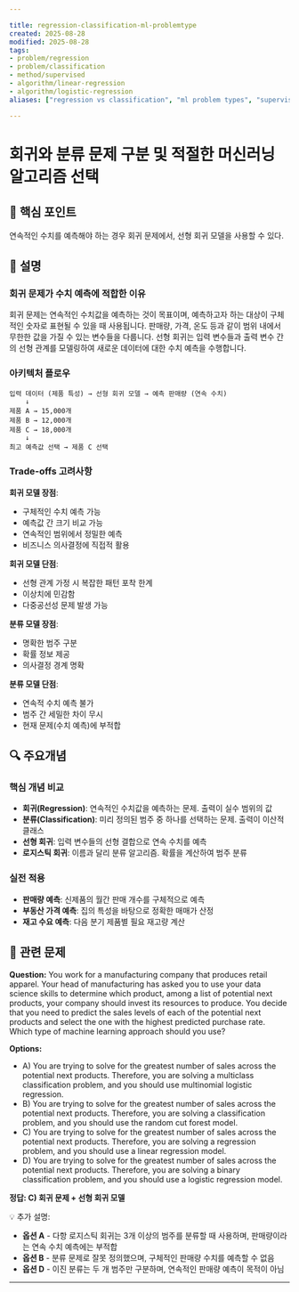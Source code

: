 ```yaml
---

title: regression-classification-ml-problemtype
created: 2025-08-28
modified: 2025-08-28
tags:
- problem/regression
- problem/classification
- method/supervised
- algorithm/linear-regression
- algorithm/logistic-regression
aliases: ["regression vs classification", "ml problem types", "supervised learning"]

---
```


# 회귀와 분류 문제 구분 및 적절한 머신러닝 알고리즘 선택

## 🎯 핵심 포인트

연속적인 수치를 예측해야 하는 경우 회귀 문제에서, 선형 회귀 모델을 사용할 수 있다.

## 📝 설명

### 회귀 문제가 수치 예측에 적합한 이유

회귀 문제는 연속적인 수치값을 예측하는 것이 목표이며, 예측하고자 하는 대상이 구체적인 숫자로 표현될 수 있을 때 사용됩니다. 판매량, 가격, 온도 등과 같이 범위 내에서 무한한 값을 가질 수 있는 변수들을 다룹니다. 선형 회귀는 입력 변수들과 출력 변수 간의 선형 관계를 모델링하여 새로운 데이터에 대한 수치 예측을 수행합니다.

### 아키텍처 플로우

```
입력 데이터 (제품 특성) → 선형 회귀 모델 → 예측 판매량 (연속 수치)
    ↓
제품 A → 15,000개
제품 B → 12,000개  
제품 C → 18,000개
    ↓
최고 예측값 선택 → 제품 C 선택
```

### Trade-offs 고려사항

**회귀 모델 장점**:
- 구체적인 수치 예측 가능
- 예측값 간 크기 비교 가능
- 연속적인 범위에서 정밀한 예측
- 비즈니스 의사결정에 직접적 활용

**회귀 모델 단점**:
- 선형 관계 가정 시 복잡한 패턴 포착 한계
- 이상치에 민감함
- 다중공선성 문제 발생 가능

**분류 모델 장점**:
- 명확한 범주 구분
- 확률 정보 제공
- 의사결정 경계 명확

**분류 모델 단점**:
- 연속적 수치 예측 불가
- 범주 간 세밀한 차이 무시
- 현재 문제(수치 예측)에 부적합

## 🔍 주요개념

### 핵심 개념 비교

- **회귀(Regression)**: 연속적인 수치값을 예측하는 문제. 출력이 실수 범위의 값
- **분류(Classification)**: 미리 정의된 범주 중 하나를 선택하는 문제. 출력이 이산적 클래스
- **선형 회귀**: 입력 변수들의 선형 결합으로 연속 수치를 예측
- **로지스틱 회귀**: 이름과 달리 분류 알고리즘. 확률을 계산하여 범주 분류

### 실전 적용

- **판매량 예측**: 신제품의 월간 판매 개수를 구체적으로 예측
- **부동산 가격 예측**: 집의 특성을 바탕으로 정확한 매매가 산정  
- **재고 수요 예측**: 다음 분기 제품별 필요 재고량 계산

## 📝 관련 문제

**Question:** You work for a manufacturing company that produces retail apparel. Your head of manufacturing has asked you to use your data science skills to determine which product, among a list of potential next products, your company should invest its resources to produce. You decide that you need to predict the sales levels of each of the potential next products and select the one with the highest predicted purchase rate. Which type of machine learning approach should you use?

**Options:**

- A) You are trying to solve for the greatest number of sales across the potential next products. Therefore, you are solving a multiclass classification problem, and you should use multinomial logistic regression.
- B) You are trying to solve for the greatest number of sales across the potential next products. Therefore, you are solving a classification problem, and you should use the random cut forest model.
- C) You are trying to solve for the greatest number of sales across the potential next products. Therefore, you are solving a regression problem, and you should use a linear regression model.
- D) You are trying to solve for the greatest number of sales across the potential next products. Therefore, you are solving a binary classification problem, and you should use a logistic regression model.

**정답: C) 회귀 문제 + 선형 회귀 모델**

💡 추가 설명:

- **옵션 A** - 다항 로지스틱 회귀는 3개 이상의 범주를 분류할 때 사용하며, 판매량이라는 연속 수치 예측에는 부적합
- **옵션 B** - 분류 문제로 잘못 정의했으며, 구체적인 판매량 수치를 예측할 수 없음
- **옵션 D** - 이진 분류는 두 개 범주만 구분하며, 연속적인 판매량 예측이 목적이 아님

---